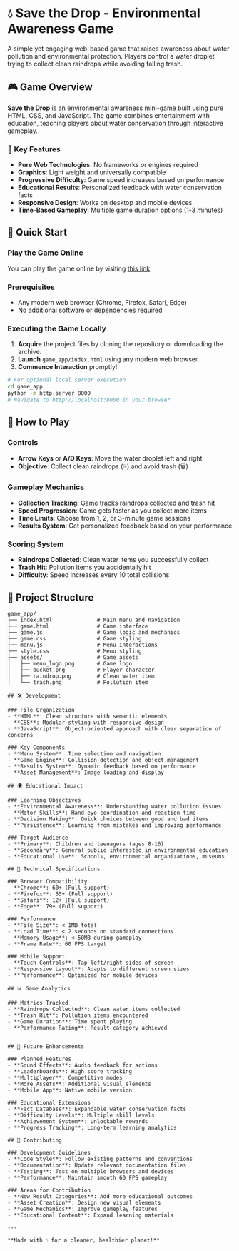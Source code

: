 # 💧 Save the Drop - Environmental Awareness Game

A simple yet engaging web-based game that raises awareness about water pollution and environmental protection. Players control a water droplet trying to collect clean raindrops while avoiding falling trash.

## 🎮 Game Overview

**Save the Drop** is an environmental awareness mini-game built using pure HTML, CSS, and JavaScript. The game combines entertainment with education, teaching players about water conservation through interactive gameplay.

### 🌟 Key Features

- **Pure Web Technologies**: No frameworks or engines required
- **Graphics**: Light weight and universally compatible
- **Progressive Difficulty**: Game speed increases based on performance
- **Educational Results**: Personalized feedback with water conservation facts
- **Responsive Design**: Works on desktop and mobile devices
- **Time-Based Gameplay**: Multiple game duration options (1-3 minutes)

## 🚀 Quick Start

### Play the Game Online

You can play the game online by visiting [this link](https://khaiducduong.github.io/TwentyPotatoes_Game_Project_Hackathon/game_app/)

### Prerequisites
- Any modern web browser (Chrome, Firefox, Safari, Edge)
- No additional software or dependencies required

### Executing the Game Locally

1. **Acquire** the project files by cloning the repository or downloading the archive.
2. **Launch** `game_app/index.html` using any modern web browser.
3. **Commence Interaction** promptly!

```bash
# For optional local server execution
cd game_app
python -m http.server 8000
# Navigate to http://localhost:8000 in your browser
```

## 🎯 How to Play

### Controls
- **Arrow Keys** or **A/D Keys**: Move the water droplet left and right
- **Objective**: Collect clean raindrops (💦) and avoid trash (🗑️)

### Gameplay Mechanics
- **Collection Tracking**: Game tracks raindrops collected and trash hit
- **Speed Progression**: Game gets faster as you collect more items
- **Time Limits**: Choose from 1, 2, or 3-minute game sessions
- **Results System**: Get personalized feedback based on your performance

### Scoring System
- **Raindrops Collected**: Clean water items you successfully collect
- **Trash Hit**: Pollution items you accidentally hit
- **Difficulty**: Speed increases every 10 total collisions

## 📁 Project Structure

```
game_app/
├── index.html              # Main menu and navigation
├── game.html               # Game interface
├── game.js                 # Game logic and mechanics
├── game.css                # Game styling
├── menu.js                 # Menu interactions
├── style.css               # Menu styling
├── assets/                 # Game assets
│   ├── menu_logo.png       # Game logo
│   ├── bucket.png          # Player character
│   ├── raindrop.png        # Clean water item
│   └── trash.png           # Pollution item

## 🛠️ Development

### File Organization
- **HTML**: Clean structure with semantic elements
- **CSS**: Modular styling with responsive design
- **JavaScript**: Object-oriented approach with clear separation of concerns

### Key Components
- **Menu System**: Time selection and navigation
- **Game Engine**: Collision detection and object management
- **Results System**: Dynamic feedback based on performance
- **Asset Management**: Image loading and display

## 🌍 Educational Impact

### Learning Objectives
- **Environmental Awareness**: Understanding water pollution issues
- **Motor Skills**: Hand-eye coordination and reaction time
- **Decision Making**: Quick choices between good and bad items
- **Persistence**: Learning from mistakes and improving performance

### Target Audience
- **Primary**: Children and teenagers (ages 8-16)
- **Secondary**: General public interested in environmental education
- **Educational Use**: Schools, environmental organizations, museums

## 🔧 Technical Specifications

### Browser Compatibility
- **Chrome**: 60+ (Full support)
- **Firefox**: 55+ (Full support)
- **Safari**: 12+ (Full support)
- **Edge**: 79+ (Full support)

### Performance
- **File Size**: < 1MB total
- **Load Time**: < 2 seconds on standard connections
- **Memory Usage**: < 50MB during gameplay
- **Frame Rate**: 60 FPS target

### Mobile Support
- **Touch Controls**: Tap left/right sides of screen
- **Responsive Layout**: Adapts to different screen sizes
- **Performance**: Optimized for mobile devices

## 📊 Game Analytics

### Metrics Tracked
- **Raindrops Collected**: Clean water items collected
- **Trash Hit**: Pollution items encountered
- **Game Duration**: Time spent playing
- **Performance Rating**: Result category achieved


## 🚀 Future Enhancements

### Planned Features
- **Sound Effects**: Audio feedback for actions
- **Leaderboards**: High score tracking
- **Multiplayer**: Competitive modes
- **More Assets**: Additional visual elements
- **Mobile App**: Native mobile version

### Educational Extensions
- **Fact Database**: Expandable water conservation facts
- **Difficulty Levels**: Multiple skill levels
- **Achievement System**: Unlockable rewards
- **Progress Tracking**: Long-term learning analytics

## 🤝 Contributing

### Development Guidelines
- **Code Style**: Follow existing patterns and conventions
- **Documentation**: Update relevant documentation files
- **Testing**: Test on multiple browsers and devices
- **Performance**: Maintain smooth 60 FPS gameplay

### Areas for Contribution
- **New Result Categories**: Add more educational outcomes
- **Asset Creation**: Design new visual elements
- **Game Mechanics**: Improve gameplay features
- **Educational Content**: Expand learning materials

---

**Made with 💧 for a cleaner, healthier planet!**